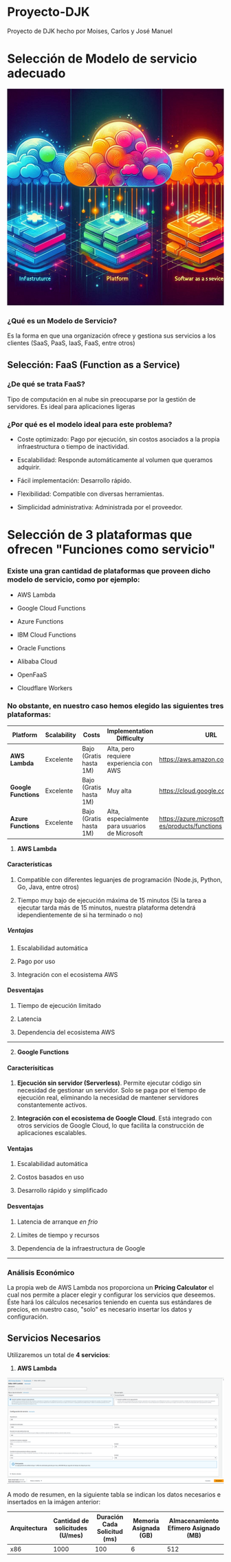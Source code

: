 # Proyecto-DJK

Proyecto de DJK hecho por Moises, Carlos y José Manuel

# Selección de Modelo de servicio adecuado

![Image of cloud with service model examples](/images/mainimage.jpeg)

### ¿Qué es un Modelo de Servicio?

Es la forma en que una organización ofrece y gestiona sus servicios a los clientes (SaaS, PaaS, IaaS, FaaS, entre otros)

## Selección: FaaS (Function as a Service)

### ¿De qué se trata FaaS?

Tipo de computación en al nube sin preocuparse por la gestión de servidores. Es ideal para aplicaciones ligeras

### ¿Por qué es el modelo ideal para este problema?

- Coste optimizado: Pago por ejecución, sin costos asociados a la propia infraestructura o tiempo de inactividad.

- Escalabilidad: Responde automáticamente al volumen que queramos adquirir.

- Fácil implementación: Desarrollo rápido.

- Flexibilidad: Compatible con diversas herramientas.

- Simplicidad administrativa: Administrada por el proveedor.

# Selección de 3 plataformas que ofrecen "Funciones como servicio"

### Existe una gran cantidad de plataformas que proveen dicho modelo de servicio, como por ejemplo:

- AWS Lambda

- Google Cloud Functions

- Azure Functions

- IBM Cloud Functions

- Oracle Functions

- Alibaba Cloud

- OpenFaaS

- Cloudflare Workers

### No obstante, en nuestro caso hemos elegido las siguientes tres plataformas:

| Platform             | Scalability | Costs                  | Implementation Difficulty                      | URL                                                  |
| -------------------- | ----------- | ---------------------- | ---------------------------------------------- | ---------------------------------------------------- |
| **AWS Lambda**       | Excelente   | Bajo (Gratis hasta 1M) | Alta, pero requiere experiencia con AWS        | https://aws.amazon.com/es/lambda/                    |
| **Google Functions** | Excelente   | Bajo (Gratis hasta 1M) | Muy alta                                       | https://cloud.google.com/functions                   |
| **Azure Functions**  | Excelente   | Bajo (Gratis hasta 1M) | Alta, especialmente para usuarios de Microsoft | https://azure.microsoft.com/es-es/products/functions |

1. **AWS Lambda**

#### Características

1. Compatible con diferentes leguanjes de programación (Node.js, Python, Go, Java, entre otros)

2. Tiempo muy bajo de ejecución máxima de 15 minutos (Si la tarea a ejecutar tarda más de 15 minutos, nuestra plataforma detendrá idependientemente de si ha terminado o no)

##### Ventajas

1. Escalabilidad automática

2. Pago por uso

3. Integración con el ecosistema AWS

#### Desventajas

1. Tiempo de ejecución limitado

2. Latencia

3. Dependencia del ecosistema AWS

----------------------------------

2. **Google Functions**

#### Caracterísiticas

1. **Ejecución sin servidor (Serverless)**. Permite ejecutar código sin necesidad de gestionar un servidor. Solo se paga por el tiempo de ejecución real, eliminando la necesidad de mantener servidores constantemente activos.
 
2. **Integración con el ecosistema de Google Cloud**. Está integrado con otros servicios de Google Cloud, lo que facilita la construcción de aplicaciones escalables. 

#### Ventajas

1. Escalabilidad automática

2. Costos basados en uso

3. Desarrollo rápido y simplificado

#### Desventajas

1. Latencia de arranque *en frio*

2. Límites de tiempo y recursos

3. Dependencia de la infraestructura de Google

-----------------------------------------------

### Análisis Económico

La propia web de AWS Lambda nos proporciona un **Pricing Calculator** el cual nos permite a placer elegir y configurar los servicios que deseemos. Éste hará los cálculos necesarios teniendo en cuenta sus estándares de precios, en nuestro caso, "solo" es necesario insertar los datos y configuración.

## Servicios Necesarios

Utilizaremos un total de **4 servicios**:

1. **AWS Lambda**

![AWS Lambda Configuration Image](/images/awsconfig.png)

A modo de resumen, en la siguiente tabla se indican los datos necesarios e insertados en la imágen anterior:

| Arquitectura | Cantidad de solicitudes (U/mes) | Duración Cada Solicitud (ms) | Memoria Asignada (GB) | Almacenamiento Efímero Asignado (MB) |
| ------------ | ------------------------------- | ---------------------------- | --------------------- | ------------------------------------ |
| x86          | 1000                            | 100                          | 6                     | 512                                  |
